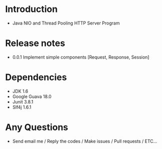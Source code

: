 # Introduction
- Java NIO and Thread Pooling HTTP Server Program

# Release notes
- 0.0.1 Implement simple components [Request, Response, Session]

# Dependencies
- JDK 1.6
- Google Guava 18.0
- Junit 3.8.1
- Slf4j 1.6.1

# Any Questions
- Send email me / Reply the codes / Make issues / Pull requests / ETC...
